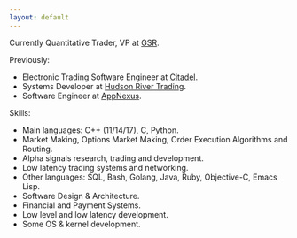 ```yaml
---
layout: default
---
```


Currently Quantitative Trader, VP at <a href="https://www.gsr.io/" target="_blank">GSR</a>.

Previously:
- Electronic Trading Software Engineer at <a href="https://citadel.com/" target="_blank">Citadel</a>.
- Systems Developer at <a href="https://hudson-trading.com/" target="_blank">Hudson River Trading</a>.
- Software Engineer at <a href="http://appnexus.com/" target="_blank">AppNexus</a>.

Skills:
- Main languages: C++ (11/14/17), C, Python.
- Market Making, Options Market Making, Order Execution Algorithms and Routing.
- Alpha signals research, trading and development.
- Low latency trading systems and networking.
- Other languages: SQL, Bash, Golang, Java, Ruby, Objective-C, Emacs Lisp.
- Software Design & Architecture.
- Financial and Payment Systems.
- Low level and low latency development.
- Some OS & kernel development.
